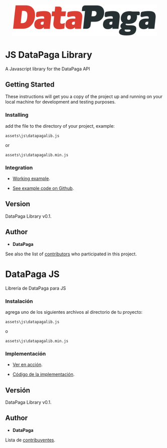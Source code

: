 <p align="center">
  <img width="460" src="https://github.com/datapaga/datapaga-js/blob/master/Example/assets/img/logo.png">

  </hr>
</p>

# JS DataPaga Library

A Javascript library for the DataPaga API

## Getting Started

These instructions will get you a copy of the project up and running on your local machine for development and testing purposes.


### Installing

add the file to the directory of your project, example:

```
assets\js\datapagalib.js
```

or

```
assets\js\datapagalib.min.js
```

### Integration

* [Working example](https://toolboxsv.com/dev/appdatapaga/).

* [See example code on Github](https://github.com/datapaga/datapaga-js/tree/master/Example).

## Version

DataPaga Library v0.1. 

## Author

* **DataPaga** 

See also the list of [contributors](https://github.com/elaniin/datapaga-js/contributors) who participated in this project.

# DataPaga JS

Librería de DataPaga para JS


### Instalación

agrega uno de los siguientes archivos al directorio de tu proyecto:

```
assets\js\datapagalib.js
```
o
```
assets\js\datapagalib.min.js
```

### Implementación

* [Ver en acción](https://toolboxsv.com/dev/appdatapaga/).

* [Código de la implementación](https://github.com/datapaga/datapaga-js/tree/master/Example).

## Versión

DataPaga Library v0.1. 

## Author

* **DataPaga** 

Lista de [contribuyentes](https://github.com/elaniin/datapaga-js/contributors).
